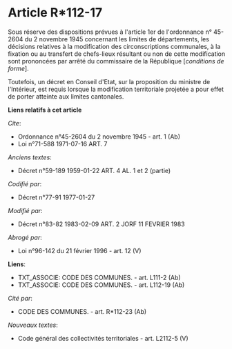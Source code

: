 # Article R*112-17

Sous réserve des dispositions prévues à l'article 1er de l'ordonnance n° 45-2604 du 2 novembre 1945 concernant les limites de
départements, les décisions relatives à la modification des circonscriptions communales, à la fixation ou au transfert de
chefs-lieux résultant ou non de cette modification sont prononcées par arrêté du commissaire de la République [*conditions de
forme*].

Toutefois, un décret en Conseil d'Etat, sur la proposition du ministre de l'Intérieur, est requis lorsque la modification
territoriale projetée a pour effet de porter atteinte aux limites cantonales.

**Liens relatifs à cet article**

_Cite_:

  - Ordonnance n°45-2604 du 2 novembre 1945 - art. 1 (Ab)
  - Loi n°71-588 1971-07-16 ART. 7

_Anciens textes_:

  - Décret n°59-189 1959-01-22 ART. 4 AL. 1 et 2 (partie)

_Codifié par_:

  - Décret n°77-91 1977-01-27

_Modifié par_:

  - Décret n°83-82 1983-02-09 ART. 2 JORF 11 FEVRIER 1983

_Abrogé par_:

  - Loi n°96-142 du 21 février 1996 - art. 12 (V)

**Liens**:

  - TXT_ASSOCIE: CODE DES COMMUNES. - art. L111-2 (Ab)
  - TXT_ASSOCIE: CODE DES COMMUNES. - art. L112-19 (Ab)

_Cité par_:

  - CODE DES COMMUNES. - art. R*112-23 (Ab)

_Nouveaux textes_:

  - Code général des collectivités territoriales - art. L2112-5 (V)
